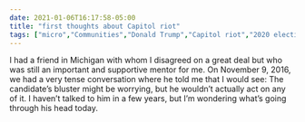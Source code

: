 ```yaml
---
date: 2021-01-06T16:17:58-05:00
title: "first thoughts about Capitol riot"
tags: ["micro","Communities","Donald Trump","Capitol riot","2020 election"]
---
```

I had a friend in Michigan with whom I disagreed on a great deal but who was still an important and supportive mentor for me. On November 9, 2016, we had a very tense conversation where he told me that I would see: The candidate’s bluster might be worrying, but he wouldn’t actually act on any of it. I haven’t talked to him in a few years, but I’m wondering what’s going through his head today.
